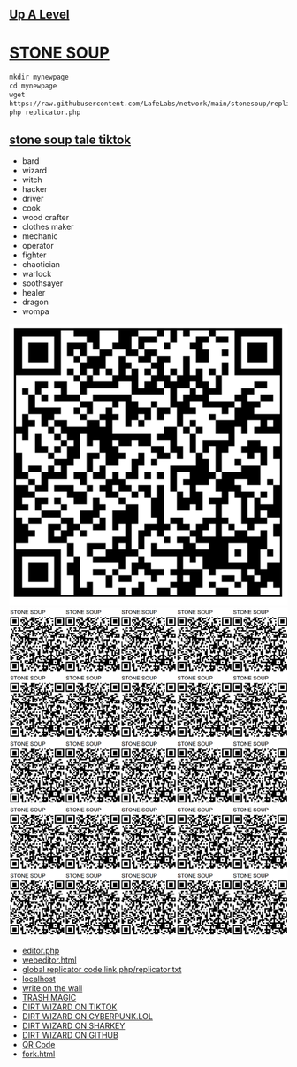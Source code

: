 ## [Up A Level](../)


# [STONE SOUP](https://github.com/LafeLabs/network/tree/main/stonesoup)


```
mkdir mynewpage
cd mynewpage
wget https://raw.githubusercontent.com/LafeLabs/network/main/stonesoup/replicator.php
php replicator.php
```

## [stone soup tale tiktok](https://www.tiktok.com/@the..reverends/video/7355983932627668267)

 - bard
 - wizard
 - witch
 - hacker
 - driver
 - cook
 - wood crafter
 - clothes maker
 - mechanic
 - operator
 - fighter
 - chaotician
 - warlock
 - soothsayer
 - healer
 - dragon
 - wompa



![images/qrcode.png](images/qrcode.png)
![images/qrcode-page.png](images/qrcode-page.png)

 - [editor.php](editor.php)
 - [webeditor.html](webeditor.html)
 - [global replicator code link php/replicator.txt](https://raw.githubusercontent.com/LafeLabs/network/main/page/php/replicator.txt)
 - [localhost](http://localhost)
 - [write on the wall](wall.html)
 - [TRASH MAGIC](trashmagic.html)
 - [DIRT WIZARD ON TIKTOK](https://www.tiktok.com/@dirt_wizard666)
 - [DIRT WIZARD ON CYBERPUNK.LOL](https://cyberpunk.lol/@dirtwizard)
 - [DIRT WIZARD ON SHARKEY](https://shark.distantserver.org/@dirtwizard)
 - [DIRT WIZARD ON GITHUB](https://github.com/lafeLabs/)
 - [QR Code](qrcode.html)
 - [fork.html](fork.html)




